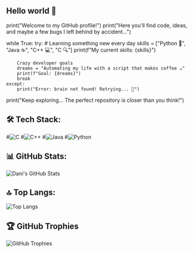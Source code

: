 ## Hello world 👋
print("Welcome to my GitHub profile!")
print("Here you'll find code, ideas, and maybe a few bugs I left behind by accident...")

while True:
    try:
        # Learning something new every day
        skills = ["Python 🐍", "Java ☕", "C++ 💻", "C 🔍"]
        print(f"My current skills: {skills}")
        
        Crazy developer goals
        dreams = "Automating my life with a script that makes coffee ☕"
        print(f"Goal: {dreams}")
        break
    except:
        print("Error: brain not found! Retrying... 🤖")

print("Keep exploring... The perfect repository is closer than you think!")

## 🛠️ Tech Stack:
#![C](https://img.shields.io/badge/C-00599C?style=flat-square&logo=c&logoColor=white)
#![C++](https://img.shields.io/badge/C++-00599C?style=flat-square&logo=cplusplus&logoColor=white)
#![Java](https://img.shields.io/badge/Java-ED8B00?style=flat-square&logo=java&logoColor=white)
#![Python](https://img.shields.io/badge/Python-3670A0?style=flat-square&logo=python&logoColor=ffdd54)

## 📊 GitHub Stats:
![Dani's GitHub Stats](https://github-readme-stats.vercel.app/api?username=dgregg00&show_icons=true&theme=radical)

## 🔝 Top Langs:
![Top Langs](https://github-readme-stats.vercel.app/api/top-langs/?username=dgregg00&layout=compact&theme=radical)

## 🏆 GitHub Trophies
![GitHub Trophies](https://github-profile-trophy.vercel.app/?username=dgregg00&theme=radical)



